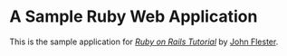 # A Sample Ruby Web Application

This is the sample application for
[*Ruby on Rails Tutorial*](http://www.google.com/)
by [John Flester](http://www.flester.com/).
